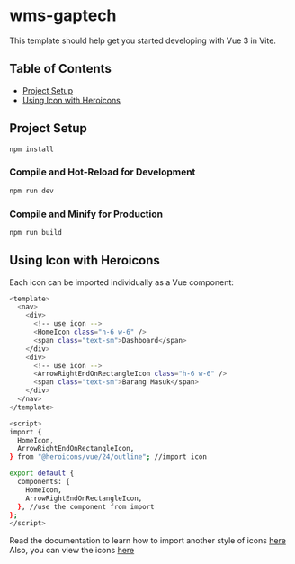 # wms-gaptech

This template should help get you started developing with Vue 3 in Vite.

## Table of Contents
- [Project Setup](#Project-Setup)
- [Using Icon with Heroicons](#Using-Icon-with-Heroicons)

## Project Setup

```sh
npm install
```

### Compile and Hot-Reload for Development

```sh
npm run dev
```

### Compile and Minify for Production

```sh
npm run build
```

## Using Icon with Heroicons
Each icon can be imported individually as a Vue component:

```sh
<template>
  <nav>
    <div>
      <!-- use icon -->
      <HomeIcon class="h-6 w-6" />
      <span class="text-sm">Dashboard</span>
    </div>
    <div>
      <!-- use icon -->
      <ArrowRightEndOnRectangleIcon class="h-6 w-6" />
      <span class="text-sm">Barang Masuk</span>
    </div>
  </nav>
</template>

<script>
import {
  HomeIcon,
  ArrowRightEndOnRectangleIcon,
} from "@heroicons/vue/24/outline"; //import icon

export default {
  components: {
    HomeIcon,
    ArrowRightEndOnRectangleIcon,
  }, //use the component from import
};
</script>
```
Read the documentation to learn how to import another style of icons [here]([URL](https://www.npmjs.com/package/@heroicons/vue)) Also, you can view the icons [here](https://heroicons.com/)

